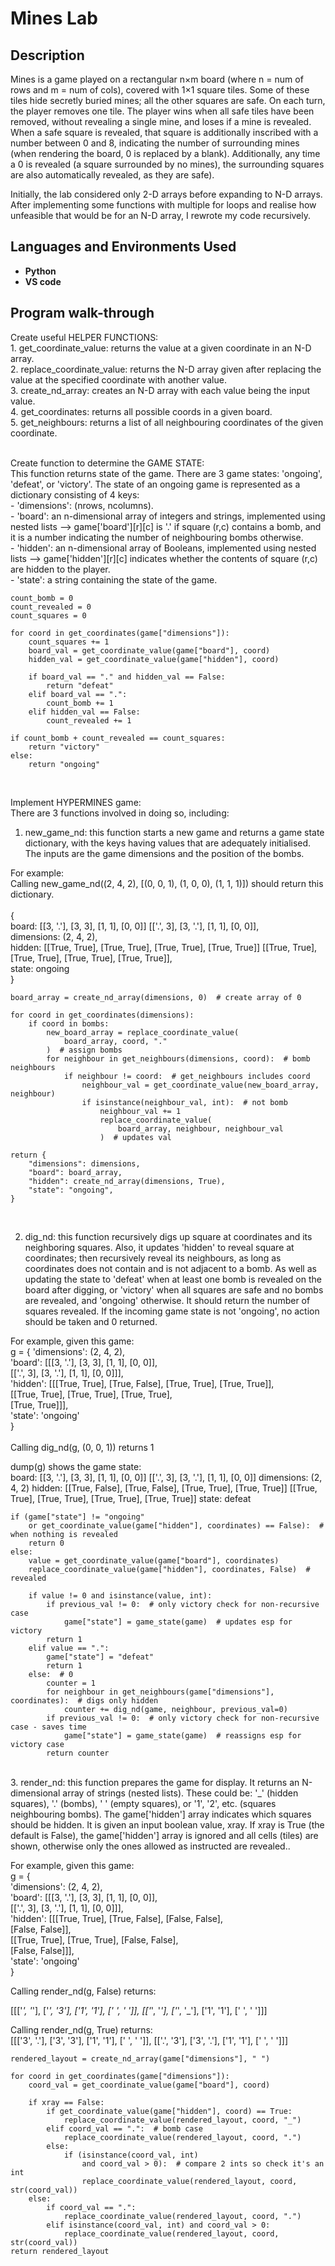 <h1>Mines Lab</h1>
<h2>Description</h2>
Mines is a game played on a rectangular n×m board (where n = num of rows and m = num of cols), covered with 1×1 square tiles. Some of these tiles hide secretly buried mines; all the other squares are safe. On each turn, the player removes one tile. The player wins when all safe tiles have been removed, without revealing a single mine, and loses if a mine is revealed. When a safe square is revealed, that square is additionally inscribed with a number between 0 and 8, indicating the number of surrounding mines (when rendering the board, 0 is replaced by a blank). Additionally, any time a 0 is revealed (a square surrounded by no mines), the surrounding squares are also automatically revealed, as they are safe).<br />

Initially, the lab considered only 2-D arrays before expanding to N-D arrays. After implementing some functions with multiple for loops and realise how unfeasible that would be for an N-D array, I rewrote my code recursively.<br />

<h2>Languages and Environments Used</h2>

- <b>Python</b> 
- <b>VS code</b>

<h2>Program walk-through</h2>

<p align="left">
Create useful HELPER FUNCTIONS:<br/>
1. get_coordinate_value: returns the value at a given coordinate in an N-D array.<br/>
2. replace_coordinate_value: returns the N-D array given after replacing the value at the specified coordinate with another value.<br/>
3. create_nd_array: creates an N-D array with each value being the input value.<br/>
4. get_coordinates: returns all possible coords in a given board.<br/>
5. get_neighbours: returns a list of all neighbouring coordinates of the given coordinate.<br/>

<br/>
<p align="left">
Create function to determine the GAME STATE:<br/>
This function returns state of the game. There are 3 game states: 'ongoing', 'defeat', or 'victory'. The state of an ongoing game is represented as a dictionary consisting of 4 keys:<br/>
- 'dimensions': (nrows, ncolumns).<br/>
- 'board': an n-dimensional array of integers and strings, implemented using nested lists --> game['board'][r][c] is '.' if square (r,c) contains a bomb, and it is a number indicating the number of neighbouring bombs otherwise.<br/>
- 'hidden': an n-dimensional array of Booleans, implemented using nested lists --> game['hidden'][r][c] indicates whether the contents of square (r,c) are hidden to the player.<br/>
- 'state': a string containing the state of the game.<br/>

    count_bomb = 0
    count_revealed = 0
    count_squares = 0

    for coord in get_coordinates(game["dimensions"]):
        count_squares += 1
        board_val = get_coordinate_value(game["board"], coord)
        hidden_val = get_coordinate_value(game["hidden"], coord)

        if board_val == "." and hidden_val == False:
            return "defeat"
        elif board_val == ".":
            count_bomb += 1
        elif hidden_val == False:
            count_revealed += 1

    if count_bomb + count_revealed == count_squares:
        return "victory"
    else:
        return "ongoing"

<br/>
<p align="left">
Implement HYPERMINES game:<br/>
There are 3 functions involved in doing so, including: <br/>

1. new_game_nd: this function starts a new game and returns a game state dictionary, with the keys having values that are adequately initialised. The inputs are the game dimensions and the position of the bombs. <br/>

For example: <br/>
Calling new_game_nd((2, 4, 2), [(0, 0, 1), (1, 0, 0), (1, 1, 1)]) should return this dictionary.<br/>
<br/>
{<br/>
board: [[3, '.'], [3, 3], [1, 1], [0, 0]]
        [['.', 3], [3, '.'], [1, 1], [0, 0]],<br/>
dimensions: (2, 4, 2),<br/>
hidden: [[True, True], [True, True], [True, True], [True, True]]
        [[True, True], [True, True], [True, True], [True, True]], <br/>
state: ongoing<br/>
}

    board_array = create_nd_array(dimensions, 0)  # create array of 0

    for coord in get_coordinates(dimensions):
        if coord in bombs:
            new_board_array = replace_coordinate_value(
                board_array, coord, "."
            )  # assign bombs
            for neighbour in get_neighbours(dimensions, coord):  # bomb neighbours
                if neighbour != coord:  # get_neighbours includes coord
                    neighbour_val = get_coordinate_value(new_board_array, neighbour)
                    if isinstance(neighbour_val, int):  # not bomb
                        neighbour_val += 1
                        replace_coordinate_value(
                            board_array, neighbour, neighbour_val
                        )  # updates val

    return {
        "dimensions": dimensions,
        "board": board_array,
        "hidden": create_nd_array(dimensions, True),
        "state": "ongoing",
    }
<br/>

2. dig_nd: this function recursively digs up square at coordinates and its neighboring squares. Also,  it updates 'hidden' to reveal square at coordinates; then recursively reveal its neighbours, as long as coordinates does not contain and is not adjacent to a
bomb. As well as updating the state to 'defeat' when at least one bomb is revealed on the board after digging, or 'victory' when all squares are safe and no bombs are revealed, and 'ongoing' otherwise. It should return the number of squares revealed. If the incoming game state is not 'ongoing', no action should be taken and 0 returned. <br/>

For example, given this game: <br/>
g = {
     'dimensions': (2, 4, 2), <br/>
     'board': [[[3, '.'], [3, 3], [1, 1], [0, 0]],<br/>
               [['.', 3], [3, '.'], [1, 1], [0, 0]]],<br/>
     'hidden': [[[True, True], [True, False], [True, True],
               [True, True]],<br/>
               [[True, True], [True, True], [True, True],<br/>
               [True, True]]],<br/>
     'state': 'ongoing'<br/>
     }<br/>
<br/>
 Calling dig_nd(g, (0, 0, 1)) returns 1<br/>

dump(g) shows the game state:<br/>
board:
    [[3, '.'], [3, 3], [1, 1], [0, 0]]
    [['.', 3], [3, '.'], [1, 1], [0, 0]]
dimensions: (2, 4, 2)
hidden:
    [[True, False], [True, False], [True, True], [True, True]]
    [[True, True], [True, True], [True, True], [True, True]]
state: defeat
<br/>
    
    if (game["state"] != "ongoing"
        or get_coordinate_value(game["hidden"], coordinates) == False):  # when nothing is revealed
        return 0
    else:
        value = get_coordinate_value(game["board"], coordinates)
        replace_coordinate_value(game["hidden"], coordinates, False)  # revealed

        if value != 0 and isinstance(value, int):
            if previous_val != 0:  # only victory check for non-recursive case
                game["state"] = game_state(game)  # updates esp for victory
            return 1
        elif value == ".":
            game["state"] = "defeat"
            return 1
        else:  # 0
            counter = 1
            for neighbour in get_neighbours(game["dimensions"], coordinates):  # digs only hidden
                counter += dig_nd(game, neighbour, previous_val=0)
            if previous_val != 0:  # only victory check for non-recursive case - saves time
                game["state"] = game_state(game)  # reassigns esp for victory case
            return counter

<br/>
3. render_nd: this function prepares the game for display. It returns an N-dimensional array of strings (nested lists). These could be: '_' (hidden squares), '.' (bombs), ' ' (empty squares), or '1', '2', etc. (squares neighbouring bombs). The game['hidden'] array indicates which squares should be hidden. It is given an input boolean value, xray. If xray is True (the default is False), the game['hidden'] array is ignored and all cells (tiles) are shown, otherwise only the ones allowed as instructed are revealed.. <br/>

For example, given this game: <br/>
g = {<br/>
    'dimensions': (2, 4, 2),<br/>
    'board': [[[3, '.'], [3, 3], [1, 1], [0, 0]],<br/>
             [['.', 3], [3, '.'], [1, 1], [0, 0]]],<br/>
    'hidden': [[[True, True], [True, False], [False, False],<br/>
              [False, False]],<br/>
              [[True, True], [True, True], [False, False],<br/>
              [False, False]]],<br/>
    'state': 'ongoing'<br/>
    }<br/>
    
Calling render_nd(g, False) returns:<br/>

[[['_', '_'], ['_', '3'], ['1', '1'], [' ', ' ']],
 [['_', '_'], ['_', '_'], ['1', '1'], [' ', ' ']]]

Calling render_nd(g, True) returns: <br/>
[[['3', '.'], ['3', '3'], ['1', '1'], [' ', ' ']],
 [['.', '3'], ['3', '.'], ['1', '1'], [' ', ' ']]]
<br/>

    rendered_layout = create_nd_array(game["dimensions"], " ")

    for coord in get_coordinates(game["dimensions"]):
        coord_val = get_coordinate_value(game["board"], coord)

        if xray == False:
            if get_coordinate_value(game["hidden"], coord) == True:
                replace_coordinate_value(rendered_layout, coord, "_")
            elif coord_val == ".":  # bomb case
                replace_coordinate_value(rendered_layout, coord, ".")
            else:
                if (isinstance(coord_val, int) 
                    and coord_val > 0):  # compare 2 ints so check it's an int
                    replace_coordinate_value(rendered_layout, coord, str(coord_val))
        else:
            if coord_val == ".":
                replace_coordinate_value(rendered_layout, coord, ".")
            elif isinstance(coord_val, int) and coord_val > 0:
                replace_coordinate_value(rendered_layout, coord, str(coord_val))
    return rendered_layout

